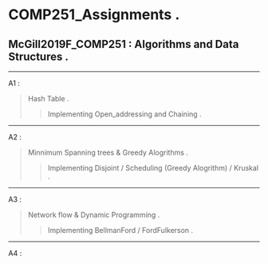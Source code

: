 # COMP251_Assignments . 
## McGill2019F_COMP251 : Algorithms and Data Structures . 
----
A1 :  
> Hash Table . 
>> Implementing Open_addressing and Chaining . 

----

A2 :
> Minnimum Spanning trees & Greedy Alogrithms . 
>> Implementing Disjoint / Scheduling (Greedy Alogrithm) / Kruskal . 
----

A3 :
> Network flow & Dynamic Programming . 
>> Implementing BellmanFord / FordFulkerson . 
----

A4 : 
